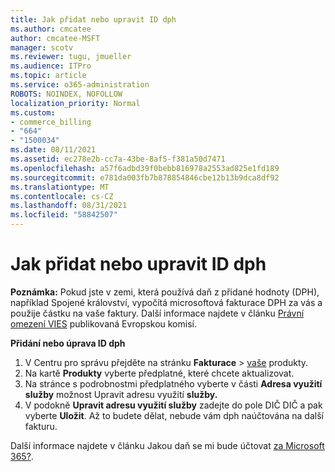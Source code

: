 ```yaml
---
title: Jak přidat nebo upravit ID dph
ms.author: cmcatee
author: cmcatee-MSFT
manager: scotv
ms.reviewer: tugu, jmueller
ms.audience: ITPro
ms.topic: article
ms.service: o365-administration
ROBOTS: NOINDEX, NOFOLLOW
localization_priority: Normal
ms.custom:
- commerce_billing
- "664"
- "1500034"
ms.date: 08/11/2021
ms.assetid: ec278e2b-cc7a-43be-8af5-f381a50d7471
ms.openlocfilehash: a57f6adbd39f0bebb816978a2553ad825e1fd189
ms.sourcegitcommit: e781da003fb7b878854846cbe12b13b9dca8df92
ms.translationtype: MT
ms.contentlocale: cs-CZ
ms.lasthandoff: 08/31/2021
ms.locfileid: "58842507"
---
```

# <a name="how-to-add-or-edit-a-vatid"></a>Jak přidat nebo upravit ID dph

**Poznámka:** Pokud jste v zemi, která používá daň z přidané hodnoty (DPH), například Spojené království, vypočítá microsoftová fakturace DPH za vás a použije částku na vaše faktury. Další informace najdete v článku [Právní omezení VIES](https://go.microsoft.com/fwlink/p/?LinkID=841741) publikovaná Evropskou komisí.

**Přidání nebo úprava ID dph**

1. V Centru pro správu přejděte na stránku **Fakturace** \> [vaše](https://go.microsoft.com/fwlink/p/?linkid=842054) produkty.
2. Na kartě **Produkty** vyberte předplatné, které chcete aktualizovat.
3. Na stránce s podrobnostmi předplatného vyberte v části **Adresa využití služby** možnost Upravit adresu využití **služby.**
4. V podokně **Upravit adresu využití služby** zadejte do  pole DIČ DIČ a pak vyberte **Uložit**. Až to budete dělat, nebude vám dph naúčtována na další fakturu.

Další informace najdete v článku Jakou daň se mi bude účtovat [za Microsoft 365?](https://docs.microsoft.com/microsoft-365/commerce/billing-and-payments/tax-information#what-tax-will-i-be-charged).